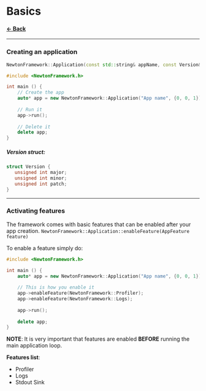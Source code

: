 # Basics

#### [<- Back](../README.md)

---
### **Creating an application**

```c++
NewtonFramework::Application(const std::string& appName, const Version& version);
```
```c++
#include <NewtonFramework.h>

int main () {
    // Create the app
    auto* app = new NewtonFramework::Application("App name", {0, 0, 1});
    
    // Run it
    app->run();
    
    // Delete it
    delete app;
}
```

##### Version struct:
```c++
struct Version {
   unsigned int major;
   unsigned int minor;
   unsigned int patch;
}
```
---
### Activating features
The framework comes with basic features that can be enabled after your app creation.
```NewtonFramework::Application::enableFeature(AppFeature feature)```

To enable a feature simply do:
```c++
#include <NewtonFramework.h>

int main () {
    auto* app = new NewtonFramework::Application("App name", {0, 0, 1});
    
    // This is how you enable it
    app->enableFeature(NewtonFramework::Profiler);
    app->enableFeature(NewtonFramework::Logs);
    
    app->run();
    
    delete app;
}
```
**NOTE**: It is very important that features are enabled **BEFORE** running the main application loop.

**Features list**:
- Profiler
- Logs
- Stdout Sink
